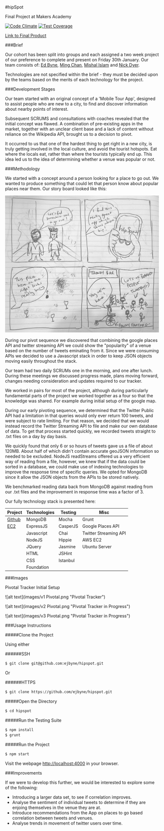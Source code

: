 #hipSpot

Final Project at Makers Academy

[![Code
Climate](https://codeclimate.com/github/ejbyne/hipspot/badges/gpa.svg)](https://codeclimate.com/github/ejbyne/hipspot) [![Test
Coverage](https://codeclimate.com/github/ejbyne/hipspot/badges/coverage.svg)](https://codeclimate.com/github/ejbyne/hipspot)

[Link to Final Product](www.hipspot.uk)

###Brief

Our cohort has been split into groups and each assigned a two week project of our
preference to complete and present on
Friday 30th January. Our team consists of: [Ed
Byne](https://github.com/ejbyne), [Ming Chan](https://github.com/ming-chan),
[Mishal Islam](https://github.com/mishal1) and [Nick
Dyer](https://github.com/nickbdyer).

Technologies are not specified within the brief - they must be decided upon by
the teams based on the merits of
each technology for the project.

###Development Stages

Our team started with an original concept of a 'Mobile Tour App', designed to
assist people who are new to a city, to find and discover information about
nearby points of interest. 

Subsequent SCRUMS and consultations with coaches revealed that the initial
concept was flawed. A combination of pre-existing apps in the market, together
with an unclear client base and a lack of content without reliance on the
Wikipedia API, brought us to a decision to pivot.

It occurred to us that one of the hardest thing to get right in a new city, is
truly getting involved in the local culture, and avoid the tourist hotspots.
Eat where the locals eat, rather than where the tourists typically end up. This
idea led us to the idea of determining whether a venue was popular or not.

###Methodology

We started with a concept around a person looking for a place to go out. We
wanted to produce something that could let that person know about popular
places near them. Our story board looked like this:

![alt text](images/userstory.JPG
"User Story Board")

During our pivot sequence we discovered that combining the google places API
and twitter streaming API we could show the "popularity" of a venue based on
the number of tweets eminating from it. Since we were consuming APIs we decided
to use a Javascript stack in order to keep JSON objects moving easily
throughout the stack. 

Our team had two daily SCRUMs one in the morning, and one after lunch. During
these meetings we discussed progress made, plans moving forward, changes needing
consideration and updates required to our tracker. 

We worked in pairs for most of the project, although during particularly
fundamental parts of the project we worked together as a four so that the knowledge was
shared. For example during initial setup of the google map. 

During our early pivoting sequence, we determined that the Twitter Public API
had a limitation in that queries would only ever return 100 tweets, and were
subject to rate limiting. For that reason, we decided that we would instead
record the Twitter Streaming API to file and make our own database of data. To
get that process started quickly, we recorded tweets straight to .txt files on
a day by day basis. 

We quickly found that only 6 or so hours of tweets gave us a file of about
120MB. About half of which didn't contain accurate geoJSON information so
needed to be excluded. NodeJS readStreams offered us a very efficient way of
reading from a file, however, we knew that if the data could be sorted in
a database, we could make use of indexing technologies to improve the response
time of specific queries. We opted for MongoDB since it allow the JSON objects
from the APIs to be stored natively.

We benchmarked reading data back from MongoDB against reading from our .txt
files and the improvement in response time was a factor of 3.

Our fully technology stack is presented here:

| Project                                     | Technologies | Testing  | Misc                  |
|---------------------------------------------|--------------|----------|-----------------------|
| [Github](https://github.com/ejbyne/hipspot) | MongoDB      | Mocha    | Grunt                 |
| [EC2](http://www.hipspot.uk/)               | ExpressJS    | CasperJS | Google Places API     |
|                                             | Javascript   | Chai     | Twitter Streaming API |
|                                             | NodeJS       | Hippie   | AWS EC2               |
|                                             | JQuery       | Jasmine  | Ubuntu Server         |
|                                             | HTML         | JSHint   |                       |
|                                             | CSS          | Istanbul |                       |
|                                             | Foundation   |          |                       |


###Images

Pivotal Tracker Initial Setup

![alt text](images/v1 Pivotal.png
"Pivotal Tracker")

![alt text](images/v2 Pivotal.png
"Pivotal Tracker in Progress")

![alt text](images/v3 Pivotal.png
"Pivotal Tracker in Progress")

###Usage Instructions 

#####Clone the Project

Using either

######SSH

```sh
$ git clone git@github.com:ejbyne/hipspot.git
```
Or

######HTTPS
```sh
$ git clone https://github.com/ejbyne/hipspot.git
```
#####Open the Directory

```sh
$ cd hipspot
```

#####Run the Testing Suite

```sh
$ npm install
$ grunt
```

#####Run the Project

```sh
$ npm start
```

Visit the webpage [http://localhost:4000](http://localhost:4000/) in your
browser.

###Improvements

If we were to develop this further, we would be interested to explore some of
the following:

- Introducing a larger data set, to see if correlation improves.
- Analyse the sentiment of individual tweets to determine if they are enjoing
  themselves in the venue they are at. 
- Introduce recommendations from the App on places to go based correlation
  between tweets and venues.
- Analyse trends in movement of twitter users over time. 


